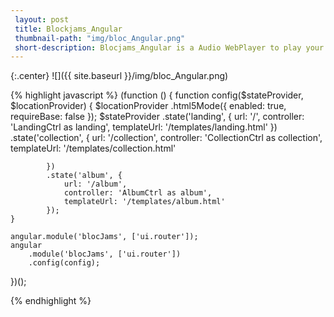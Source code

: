 ```yaml
---
 layout: post
 title: Blockjams_Angular
 thumbnail-path: "img/bloc_Angular.png"
 short-description: Blocjams_Angular is a Audio WebPlayer to play your music online.
---
```


{:.center}
![]({{ site.baseurl }}/img/bloc_Angular.png)


{% highlight javascript %}
(function () {
    function config($stateProvider, $locationProvider) {
        $locationProvider
            .html5Mode({
                enabled: true,
                requireBase: false
            });
        $stateProvider
            .state('landing', {
                url: '/',
                controller: 'LandingCtrl as landing',
                templateUrl: '/templates/landing.html'
            })
            .state('collection', {
                url: '/collection',
                controller: 'CollectionCtrl as collection',
                templateUrl: '/templates/collection.html'

            })
            .state('album', {
                url: '/album',
                controller: 'AlbumCtrl as album',
                templateUrl: '/templates/album.html'
            });
    }

    angular.module('blocJams', ['ui.router']);
    angular
        .module('blocJams', ['ui.router'])
        .config(config);
})();

{% endhighlight %}
